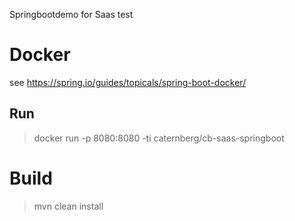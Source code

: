 Springbootdemo for Saas test 


# Docker

see https://spring.io/guides/topicals/spring-boot-docker/

## Run
 > docker run -p 8080:8080  -ti caternberg/cb-saas-springboot

# Build 

> mvn clean install




